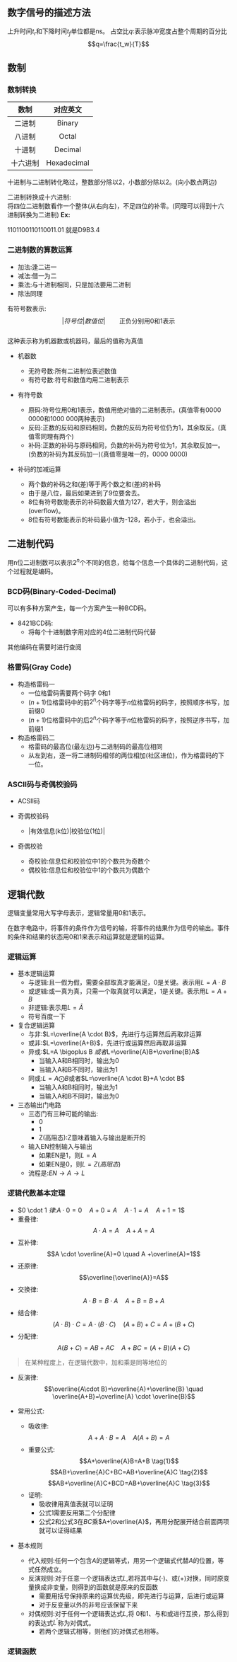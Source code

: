 ## 数字信号的描述方法  

上升时间$t_r$和下降时间$t_f$单位都是ns。
占空比$q$:表示脉冲宽度占整个周期的百分比$$q=\frac{t_w}{T}$$

## 数制  
### 数制转换
|数制|对应英文|
|:---:|:---:|
|二进制| Binary|
|八进制| Octal    |
|十进制|  Decimal    |
|十六进制| Hexadecimal   |   

十进制与二进制转化略过，整数部分除以2，小数部分除以2。(向小数点两边)

二进制转换成十六进制:  
将四位二进制数看作一个整体(从右向左)，不足四位的补零。(同理可以得到十六进制转换为二进制)
__Ex:__  

1101100110110011.01  就是D9B3.4  

### 二进制数的算数运算  

- 加法:逢二进一  
- 减法:借一为二
- 乘法:与十进制相同，只是加法要用二进制
- 除法同理

有符号数表示:$$|符号位|数值位| \qquad\text{正负分别用0和1表示}$$  
这种表示称为机器数或机器码，最后的值称为真值  

- 机器数
    - 无符号数:所有二进制位表述数值
    - 有符号数:符号和数值均用二进制表示

- 有符号数
    - 原码:符号位用0和1表示，数值用绝对值的二进制表示。(真值零有0000 0000和1000 000两种表示)
    - 反码:正数的反码和原码相同，负数的反码为符号位仍为1，其余取反。(真值零同理有两个)
    - 补码:正数的补码与原码相同，负数的补码为符号位为1，其余取反加一。(负数的补码为其反码加一)(真值零是唯一的，0000 0000)

- 补码的加减运算
    - 两个数的补码之和(差)等于两个数之和(差)的补码  
    - 由于是八位，最后如果进到了9位要舍去。
    - 8位有符号数能表示的补码数最大值为127，若大于，则会溢出(overflow)。
    - 8位有符号数能表示的补码最小值为-128，若小于，也会溢出。

## 二进制代码  

用n位二进制数可以表示$2^n$个不同的信息，给每个信息一个具体的二进制代码，这个过程就是编码。

### BCD码(Binary-Coded-Decimal)

可以有多种方案产生，每一个方案产生一种BCD码。

- 8421BCD码:
    - 将每个十进制数字用对应的4位二进制代码代替

其他编码在需要时进行查阅

### 格雷码(Gray Code)

- 构造格雷码一
    - 一位格雷码需要两个码字 0和1
    - $(n+1)$位格雷码中的前$2^n$个码字等于$n$位格雷码的码字，按照顺序书写，加前缀0
    - $(n+1)$位格雷码中的后$2^n$个码字等于$n$位格雷码的码字，按照逆序书写，加前缀1
- 构造格雷码二 
    - 格雷码的最高位(最左边)与二进制码的最高位相同
    - 从左到右，逐一将二进制码相邻的两位相加(社区进位)，作为格雷码的下一位。

### ASCII码与奇偶校验码

- ACSII码


- 奇偶校验码
    - |有效信息(k位)|校验位(1位)|
- 奇偶校验
    - 奇校验:信息位和校验位中1的个数共为奇数个
    - 偶校验:信息位和校验位中1的个数共为偶数个


## 逻辑代数  

逻辑变量常用大写字母表示，逻辑常量用0和1表示。

在数字电路中，将事件的条件作为信号的输，将事件的结果作为信号的输出。事件的条件和结果的状态用0和1来表示和运算就是逻辑的运算。

### 逻辑运算  
- 基本逻辑运算
  - 与逻辑:且一假为假，需要全部取真才能满足，0是关键。表示用$L=A \cdot B$
  - 或逻辑:或一真为真，只需一个取真就可以满足，1是关键。表示用$L=A+B$
  - 非逻辑:表示用$L=\bar{A}$
  - 符号百度一下
- 复合逻辑运算
    - 与非:$L=\overline{A \cdot B}$，先进行与运算然后再取非运算
    - 或非:$L=\overline{A+B}$，先进行或运算然后再取非运算
    - 异或:$L=A \bigoplus B $或者$L=\overline{A}B+\overline{B}A$
        - 当输入A和B相同时，输出为0
        - 当输入A和B不同时，输出为1
    - 同或:$L=A \bigodot B$或者$L=\overline{A \cdot B}+A \cdot B$
        - 当输入A和B相同时，输出为1
        - 当输入A和B不同时，输出为0
- 三态输出门电路
    - 三态门有三种可能的输出:
        - 0
        - 1
        - Z(高阻态):Z意味着输入与输出是断开的
    - 输入EN控制输入与输出
        - 如果EN是1，则$L=A$
        - 如果EN是0，则$L=Z(高阻态)$
    - 流程是:$EN \rightarrow A \rightarrow L$

### 逻辑代数基本定理  
- $0 \cdot 1 $律:$$A \cdot 0 =0 \quad A + 0=A \quad A \cdot 1 =A \quad A +1=1$$
- 重叠律:$$A \cdot A =A \quad A+A =A$$
- 互补律:$$A \cdot \overline{A}=0 \quad A +\overline{A}=1$$
- 还原律:$$\overline{\overline{A}}=A$$
- 交换律:$$A \cdot B =B \cdot A \quad A +B =B +A$$
- 结合律:$$(A \cdot B) \cdot C =A \cdot (B \cdot C) \quad (A+B)+C=A+(B+C)$$  
- 分配律:$$A(B+C) =AB+AC \quad A +BC=(A+B)(A+C)$$
>在某种程度上，在逻辑代数中，加和乘是同等地位的  
- 反演律:$$\overline{A\cdot B}=\overline{A}+\overline{B} \quad \overline{A+B}=\overline{A} \cdot \overline{B}$$

- 常用公式:
    - 吸收律:$$A+A \cdot B =A \quad A(A+B)=A$$
    - 重要公式:$$A+\overline{A}B=A+B \tag{1}$$  $$AB+\overline{A}C+BC=AB+\overline{A}C \tag{2}$$  $$AB+\overline{A}C+BCD=AB+\overline{A}C \tag{3}$$
    - 证明:
        - 吸收律用真值表就可以证明
        - 公式1需要反用第二个分配律
        - 公式2和公式3在$BC$乘$A+\overline{A}$，再用分配展开结合前面两项就可以证得结果



- 基本规则
    - 代入规则:任何一个包含$A$的逻辑等式，用另一个逻辑式代替$A$的位置，等式任然成立。
    - 反演规则:对于任意一个逻辑表达式$L$,若将其中与($\cdot$)、或($+$)对换，同时原变量换成非变量，则得到的函数就是原来的反函数
        - 需要用括号保持原来的运算优先级，即先进行与运算，后进行或运算
        - 对于反变量以外的非号应该保留下来
    - 对偶规则:对于任何一个逻辑表达式$L$,将 0和1、与和或进行互换，那么得到的表达式$L^{\prime}$称为对偶式。
        - 若两个逻辑式相等，则他们的对偶式也相等。

### 逻辑函数  


